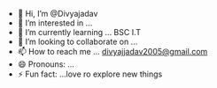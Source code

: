 - 👋 Hi, I’m @Divyajadav
- 👀 I’m interested in  ...
- 🌱 I’m currently learning ... BSC I.T
- 💞️ I’m looking to collaborate on ...
- 📫 How to reach me ... divyajjadav2005@gmail.com
- 😄 Pronouns: ...
- ⚡ Fun fact: ...love ro explore new things 

<!---
Divyajadav/Divyajadav is a ✨ special ✨ repository because its `README.md` (this file) appears on your GitHub profile.
You can click the Preview link to take a look at your changes.
--->
